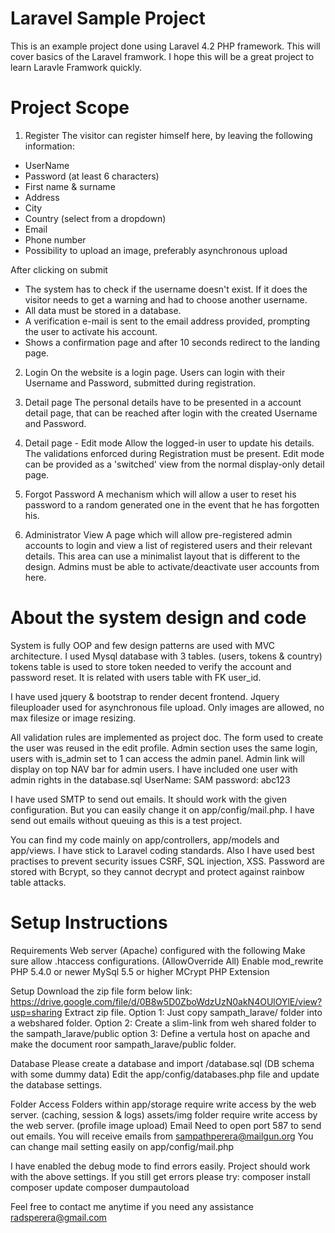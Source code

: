 Laravel Sample Project
======================

This is an example project done using Laravel 4.2 PHP framework. This will cover basics of the Laravel framwork. I hope this will be a great project to learn Laravle Framwork quickly. 

Project Scope
=============

1) Register
The visitor can register himself here, by leaving the following information:
- UserName
- Password (at least 6 characters)
- First name & surname
- Address
- City
- Country (select from a dropdown)
- Email 
- Phone number 
- Possibility to upload an image, preferably asynchronous upload

After clicking on submit
- The system has to check if the username doesn't exist. If it does the visitor needs to get a warning and had to choose another username.
- All data must be stored in a database.
- A verification e-mail is sent to the email address provided, prompting the user to activate his account.
- Shows a confirmation page and after 10 seconds redirect to the landing page.

2) Login
On the website is a login page. Users can login with their Username and Password, submitted during registration.

3) Detail page
The personal details have to be presented in a account detail page, that can be reached after login with the created Username and Password.

4) Detail page - Edit mode
Allow the logged-in user to update his details. The validations enforced during Registration must be present. Edit mode can be provided as a 'switched' view from the normal display-only detail page.

5) Forgot Password
A mechanism which will allow a user to reset his password to a random generated one in the event that he has forgotten his.

6) Administrator View
A page which will allow pre-registered admin accounts to login and view a list of registered users and their relevant details. This area can use a minimalist layout that is different to the design. Admins must be able to activate/deactivate user accounts from here.

About the system design and code
================================

System is fully OOP and few design patterns are used with MVC architecture. 
I used Mysql database with 3 tables. (users, tokens & country) tokens table is used to store token needed to verify the account and password reset. It is related with users table with FK user_id.

I have used jquery & bootstrap to render decent frontend. Jquery fileuploader used for asynchronous file upload. Only images are allowed, no max filesize or image resizing.

All validation rules are implemented as project doc. The form used to create the user was reused in the edit profile. Admin section uses the same login, users with is_admin set to 1 can access the admin panel. Admin link will display on top NAV bar for admin users. I have included one user with admin rights in the database.sql
UserName: SAM password: abc123

I have used SMTP to send out emails. It should work with the given configuration. But you can easily change it on app/config/mail.php. I have send out emails without queuing as this is a test project.

You can find my code mainly on app/controllers, app/models and app/views.
I have stick to Laravel coding standards. Also I have used best practises to prevent security issues CSRF, SQL injection, XSS. Password are stored with Bcrypt, so they cannot decrypt and protect against rainbow table attacks. 

Setup Instructions
==================

Requirements
 Web server (Apache) configured with the following
 Make sure allow .htaccess configurations. (AllowOverride All)
 Enable mod_rewrite 
 PHP 5.4.0 or newer
 MySql 5.5 or higher
 MCrypt PHP Extension

Setup
Download the zip file form below link:
https://drive.google.com/file/d/0B8w5D0ZboWdzUzN0akN4OUlOYlE/view?usp=sharing
Extract zip file.
  Option 1: Just copy sampath_larave/ folder into a webshared folder.
  Option 2: Create a slim-link from weh shared folder to the sampath_larave/public 
  option 3: Define a vertula host on apache and make the document roor sampath_larave/public folder.

Database
Please create a database and import /database.sql (DB schema with some dummy data)
Edit the app/config/databases.php file and update the database settings.

Folder Access
Folders within app/storage require write access by the web server. (caching, session & logs)
assets/img folder require write access by the web server. (profile image upload)
Email
Need to open port 587 to send out emails.
You will receive emails from sampathperera@mailgun.org
You can change mail setting easily on app/config/mail.php

I have enabled the debug mode to find errors easily. 
Project should work with the above settings. 
If you still get errors please try:
composer install
composer update
composer dumpautoload

Feel free to contact me anytime if you need any assistance
radsperera@gmail.com
  
